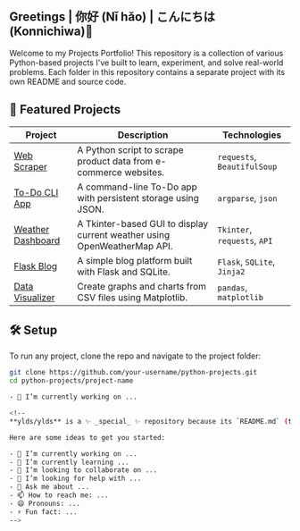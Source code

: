 ## Greetings | 你好 (Nǐ hǎo) | こんにちは (Konnichiwa)👋

Welcome to my Projects Portfolio! This repository is a collection of various Python-based projects I've built to learn, experiment, and solve real-world problems. Each folder in this repository contains a separate project with its own README and source code.

## 🚀 Featured Projects

| Project | Description | Technologies |
|--------|-------------|--------------|
| [Web Scraper](./web-scraper) | A Python script to scrape product data from e-commerce websites. | `requests`, `BeautifulSoup` |
| [To-Do CLI App](./todo-cli) | A command-line To-Do app with persistent storage using JSON. | `argparse`, `json` |
| [Weather Dashboard](./weather-dashboard) | A Tkinter-based GUI to display current weather using OpenWeatherMap API. | `Tkinter`, `requests`, `API` |
| [Flask Blog](./flask-blog) | A simple blog platform built with Flask and SQLite. | `Flask`, `SQLite`, `Jinja2` |
| [Data Visualizer](./data-visualizer) | Create graphs and charts from CSV files using Matplotlib. | `pandas`, `matplotlib` |

## 🛠 Setup

To run any project, clone the repo and navigate to the project folder:

```bash
git clone https://github.com/your-username/python-projects.git
cd python-projects/project-name

- 🔭 I’m currently working on ...

<!--
**ylds/ylds** is a ✨ _special_ ✨ repository because its `README.md` (this file) appears on your GitHub profile.

Here are some ideas to get you started:

- 🔭 I’m currently working on ...
- 🌱 I’m currently learning ...
- 👯 I’m looking to collaborate on ...
- 🤔 I’m looking for help with ...
- 💬 Ask me about ...
- 📫 How to reach me: ...
- 😄 Pronouns: ...
- ⚡ Fun fact: ...
-->
